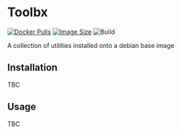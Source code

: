 # Toolbx
[![Docker Pulls](https://img.shields.io/docker/pulls/illallangi/toolbx.svg)](https://hub.docker.com/r/illallangi/toolbx)
[![Image Size](https://images.microbadger.com/badges/image/illallangi/toolbx.svg)](https://microbadger.com/images/illallangi/toolbx)
![Build](https://github.com/illallangi/Toolbx/workflows/Build/badge.svg)

A collection of utilities installed onto a debian base image

## Installation

TBC

## Usage

TBC
